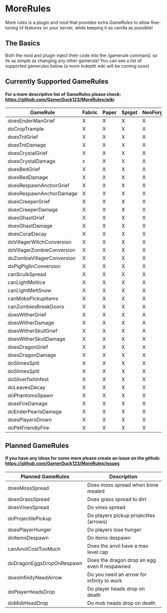 # MoreRules

More rules is a plugin and mod that provides extra GameRules to allow fine-tuning of features on your server, while keeping it as vanilla as possible!

## The Basics

Both the mod and plugin inject their code into the /gamerule command, so its as simple as changing any other gamerule! You can see a list of supported gamerules below (a more indepth wiki will be coming soon)

## Currently Supported GameRules

#### For a more descriptive list of GameRules please check: https://github.com/GamerDuck123/MoreRules/wiki

| GameRule                   | Fabric | Paper | Spigot | NeoForge |
|----------------------------|--------|-------|--------|----------|
| doesEnderManGrief          | X      | X     | X      | X        |
| doCropTrample              | X      | X     | X      | X        |
| doesTntGrief               | X      | X     | X      | X        |
| doesTntDamage              | X      | X     | X      | X        |
| doesCrystalGrief           | X      | X     | X      | X        |
| doesCrystalDamage          | x      | X     | X      | X        |
| doesBedGrief               | X      | X     | X      | X        |
| doesBedDamage              | X      | X     | X      | X        |
| doesRespawnAnchorGrief     | X      | X     | X      | X        |
| doesRespawnAnchorDamage    | X      | X     | X      | X        |
| doesCreeperGrief           | X      | X     | X      | X        |
| doesCreeperDamage          | X      | X     | X      | X        |
| doesGhastGrief             | X      | X     | X      | X        |
| doesGhastDamage            | X      | X     | X      | X        |
| doesCoralDecay             | X      | X     | X      | X        |
| doVillagerWitchConversion  | X      | X     | X      | X        |
| doVillagerZombieConversion | X      | X     | X      | X        |
| doZombieVillagerConversion | X      | X     | X      | X        |
| doPigPiglinConversion      | X      | X     | X      | X        |
| canSculkSpread             | X      | X     | X      | X        |
| canLightMeltIce            | X      | X     | X      | X        |
| canLightMeltSnow           | X      | X     | X      | X        |
| canMobsPickupItems         | X      | X     | X      | X        |
| canZombiesBreakDoors       | X      | X     | X      | X        |
| doesWitherGrief            | X      | X     | X      | X        |
| doesWitherDamage           | X      | X     | X      | X        |
| doesWitherSkullGrief       | X      | X     | X      | X        |
| doesWitherSkullDamage      | X      | X     | X      | X        |
| doesDragonGrief            | X      | X     | X      | X        |
| doesDragonDamage           | X      | X     | X      | X        |
| doSlimesSplit              | X      | X     | X      | X        |
| doSlimesSplit              | X      | X     | X      | X        |
| doSilverfishInfest         | X      | X     | X      | X        |
| doLeavesDecay              | X      | X     | X      | X        |
| doPhantomsSpawn            | X      | X     | X      | X        |
| doesFireDamage             | X      | X     | X      | X        |
| doEnderPearlsDamage        | X      | X     | X      | X        |
| doesPlayersDrown           | X      | X     | X      | X        |
| doPetFriendlyFire          | X      | X     | X      | X        |


## Planned GameRules

#### If you have any ideas for some more please create an issue on the github: https://github.com/GamerDuck123/MoreRules/issues

| Planned GameRules         | Description                                         |
|---------------------------|-----------------------------------------------------|
| doesMossSpread            | Does moss spread when bone mealed                   |
| doesGrassSpread           | Does grass spread to dirt                           |
| doesVinesSpread           | Do vines spread                                     |
| doProjectilePickup        | Do players pickup projectiles (arrows)              |
| doesPlayerHunger          | Do players lose hunger                              |
| doItemsDespawn            | Do items despawn                                    |
| canAnvilCostTooMuch       | Does the anvil have a max level cap                 |
| doDragonEggsDropOnRespawn | Does the dragon drop an egg even if respawned       |
| doesInfinityNeedArrow     | Do you need an arrow for infinity to work           |
| doPlayerHeadsDrop         | Do player heads drop on death                       |
| doMobHeadDrop             | Do mob heads drop on death                          |